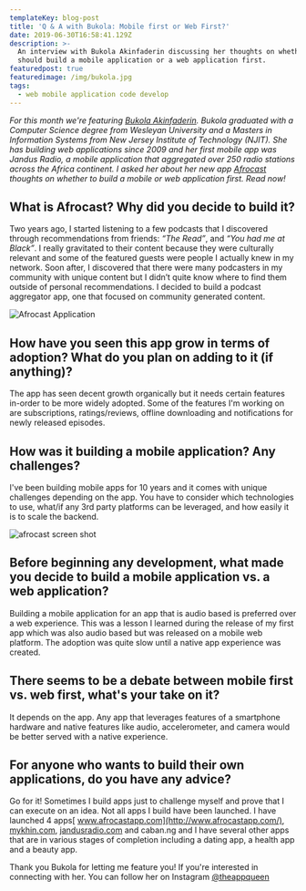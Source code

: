 ```yaml
---
templateKey: blog-post
title: 'Q & A with Bukola: Mobile first or Web First?'
date: 2019-06-30T16:58:41.129Z
description: >-
  An interview with Bukola Akinfaderin discussing her thoughts on whether you
  should build a mobile application or a web application first.
featuredpost: true
featuredimage: /img/bukola.jpg
tags:
  - web mobile application code develop
---
```

_For this month we're featuring_ [_Bukola Akinfaderin_](https://www.linkedin.com/in/bakinfaderin/)_. Bukola graduated with a Computer Science degree from Wesleyan University and a Masters in Information Systems from New Jersey Institute of Technology (NJIT). She has building web applications since 2009 and her first mobile app was Jandus Radio, a mobile application that aggregated over 250 radio stations across the Africa continent. I asked her about her new app_ [_Afrocast_](https://apps.apple.com/us/app/afrocast/id1463897539) _thoughts on whether to build a mobile or web application first. Read now!_

## What is Afrocast? Why did you decide to build it?

Two years ago, I started listening to a few podcasts that I discovered through recommendations from friends: _“The Read”_, and _“You had me at Black”_. I really gravitated to their content because they were culturally relevant and some of the featured guests were people I actually knew in my network. Soon after, I discovered that there were many podcasters in my community with unique content but I didn’t quite know where to find them outside of personal recommendations. I decided to build a podcast aggregator app, one that focused on community generated content.

![Afrocast Application](/img/screen-shot-2019-05-28-at-5.07.35-pm.png)

## How have you seen this app grow in terms of adoption? What do you plan on adding to it (if anything)?

The app has seen decent growth organically but it needs certain features in-order to be more widely adopted.  Some of the features I'm working on are subscriptions, ratings/reviews, offline downloading and notifications for newly released episodes.

## How was it building a mobile application? Any challenges?

I've been building mobile apps for 10 years and it comes with unique challenges depending on the app.  You have to consider which technologies to use, what/if any 3rd party platforms can be leveraged, and how easily it is to scale the backend.

![afrocast screen shot](/img/afrocast-screenshot.png)

## Before beginning any development, what made you decide to build a mobile application vs. a web application?

Building a mobile application for an app that is audio based is preferred over a web experience.  This was a lesson I learned during the release of my first app which was also audio based but was released on a mobile web platform.  The adoption was quite slow until a native app experience was created.

## There seems to be a debate between mobile first vs. web first, what's your take on it?

It depends on the app.  Any app that leverages features of a smartphone hardware and native features like audio, accelerometer, and camera would be better served with a native experience. 

## For anyone who wants to build their own applications, do you have any advice?

Go for it!  Sometimes I build apps just to challenge myself and prove that I can execute on an idea.  Not all apps I build have been launched.  I have launched 4 apps[ www.afrocastapp.com](http://www.afrocastapp.com/), [mykhin.com](http://mykhin.com/), [jandusradio.com](jandusradio.com) and caban.ng and I have several other apps that are in various stages of completion including a dating app, a health app and a beauty app.



Thank you Bukola for letting me feature you! If you're interested in connecting with her. You can follow her on Instagram [@theappqueen](https://www.instagram.com/theappqueen/)

